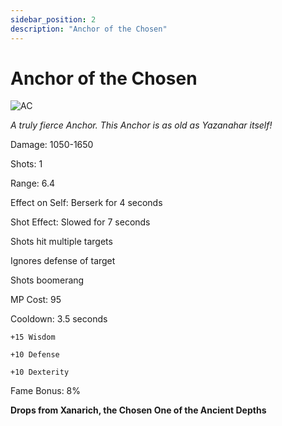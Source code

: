 ```yaml
---
sidebar_position: 2
description: "Anchor of the Chosen"
---
```


# Anchor of the Chosen

![AC](https://vwiki.valorserver.com/api/item/picture/anchor%20of%20the%20chosen)

<i>A truly fierce Anchor. This Anchor is as old as Yazanahar itself!</i>

Damage: 1050-1650

Shots: 1

Range: 6.4

Effect on Self: Berserk for 4 seconds

Shot Effect: Slowed for 7 seconds

Shots hit multiple targets

Ignores defense of target

Shots boomerang

MP Cost: 95

Cooldown: 3.5 seconds

    +15 Wisdom
    
    +10 Defense
    
    +10 Dexterity

Fame Bonus: 8%

**Drops from Xanarich, the Chosen One of the Ancient Depths**
